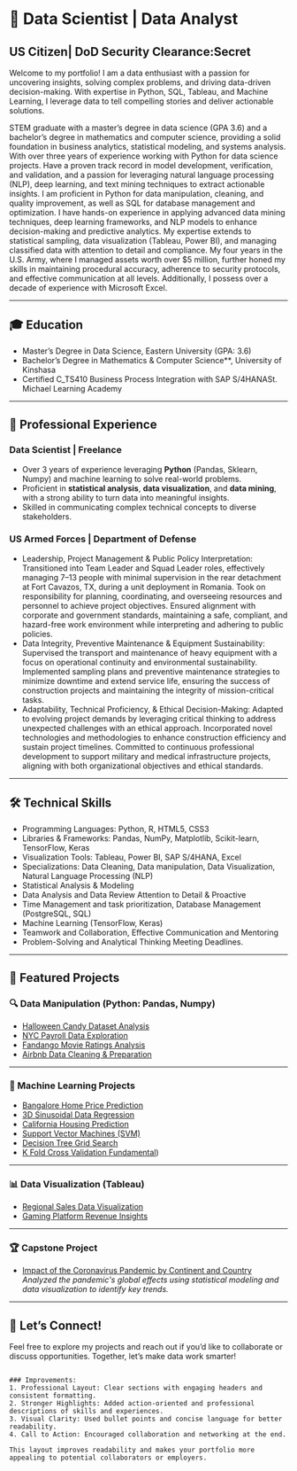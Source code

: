 
# 🎯 Data Scientist | Data Analyst 
## US Citizen| DoD Security Clearance:Secret  

Welcome to my portfolio! I am a data enthusiast with a passion for uncovering insights, solving complex problems, and driving data-driven decision-making. With expertise in Python, SQL, Tableau, and Machine Learning, I leverage data to tell compelling stories and deliver actionable solutions.

STEM graduate with a master’s degree in data science (GPA 3.6) and a bachelor’s degree in mathematics and computer science,
providing a solid foundation in business analytics, statistical modeling, and systems analysis. With over three years of experience
working with Python for data science projects. Have a proven track record in model development, verification, and validation, and a
passion for leveraging natural language processing (NLP), deep learning, and text mining techniques to extract actionable insights. I
am proficient in Python for data manipulation, cleaning, and quality improvement, as well as SQL for database management and
optimization. I have hands-on experience in applying advanced data mining techniques, deep learning frameworks, and NLP models
to enhance decision-making and predictive analytics. My expertise extends to statistical sampling, data visualization (Tableau, Power
BI), and managing classified data with attention to detail and compliance. My four years in the U.S. Army, where I managed assets
worth over $5 million, further honed my skills in maintaining procedural accuracy, adherence to security protocols, and effective
communication at all levels. Additionally, I possess over a decade of experience with Microsoft Excel.


---

## 🎓 Education
- Master’s Degree in Data Science, Eastern University (GPA: 3.6)  
- Bachelor’s Degree in Mathematics & Computer Science**, University of Kinshasa
- Certified  C_TS410 Business Process Integration with SAP S/4HANASt. Michael Learning Academy

---

## 💼 Professional Experience

### Data Scientist | Freelance 
- Over 3 years of experience leveraging **Python** (Pandas, Sklearn, Numpy) and machine learning to solve real-world problems.  
- Proficient in **statistical analysis**, **data visualization**, and **data mining**, with a strong ability to turn data into meaningful insights.  
- Skilled in communicating complex technical concepts to diverse stakeholders.  

### US Armed Forces | Department of Defense  
- Leadership, Project Management & Public Policy Interpretation: Transitioned into Team Leader and Squad Leader
roles, effectively managing 7–13 people with minimal supervision in the rear detachment at Fort Cavazos, TX, during a unit
deployment in Romania. Took on responsibility for planning, coordinating, and overseeing resources and personnel to
achieve project objectives. Ensured alignment with corporate and government standards, maintaining a safe, compliant, and
hazard-free work environment while interpreting and adhering to public policies.
- Data Integrity, Preventive Maintenance & Equipment Sustainability: Supervised the transport and maintenance of
heavy equipment with a focus on operational continuity and environmental sustainability. Implemented sampling plans and
preventive maintenance strategies to minimize downtime and extend service life, ensuring the success of construction
projects and maintaining the integrity of mission-critical tasks.
- Adaptability, Technical Proficiency, & Ethical Decision-Making: Adapted to evolving project demands by leveraging
critical thinking to address unexpected challenges with an ethical approach. Incorporated novel technologies and
methodologies to enhance construction efficiency and sustain project timelines. Committed to continuous professional
development to support military and medical infrastructure projects, aligning with both organizational objectives and ethical
standards.
---

## 🛠️ Technical Skills
- Programming Languages: Python, R, HTML5, CSS3 
- Libraries & Frameworks: Pandas, NumPy, Matplotlib, Scikit-learn, TensorFlow, Keras  
- Visualization Tools: Tableau, Power BI, SAP S/4HANA, Excel  
- Specializations: Data Cleaning, Data manipulation, Data Visualization, Natural Language Processing (NLP)
- Statistical Analysis & Modeling
- Data Analysis and Data Review Attention to Detail & Proactive
- Time Management and task prioritization, Database Management (PostgreSQL, SQL)
- Machine Learning (TensorFlow, Keras)
- Teamwork and Collaboration, Effective Communication and Mentoring
- Problem-Solving and Analytical Thinking Meeting Deadlines.

---

## 📂 Featured Projects  

### 🔍 Data Manipulation (Python: Pandas, Numpy)  
- [Halloween Candy Dataset Analysis](https://github.com/kerrylmusungu/Data-manipulation-Halloween-Candy)  
- [NYC Payroll Data Exploration](https://github.com/kerrylmusungu/Data-manipulation-NYC-Payroll)  
- [Fandango Movie Ratings Analysis](https://github.com/kerrylmusungu/Data-manipulation-Fandango-Movie-Ratings)  
- [Airbnb Data Cleaning & Preparation](https://github.com/kerrylmusungu/Data-Manipulation-Data-Cleaning-Preparation-using-Airbnb-Data)  

---

### 🧠 Machine Learning Projects  
- [Bangalore Home Price Prediction](https://github.com/kerrylmusungu/Home-Price-Prediction-Project)  
- [3D Sinusoidal Data Regression](https://github.com/kerrylmusungu/ML-Exploring-Tree-Based-Regression-Methods-for-3D-Sinusoidal-Data)  
- [California Housing Prediction](https://github.com/kerrylmusungu/California-Housing-Project)  
- [Support Vector Machines (SVM)](https://github.com/kerrylmusungu/Support-Vector-Machines)  
- [Decision Tree Grid Search](https://github.com/kerrylmusungu/Decision-Tree-Grid-Search)
- [K Fold Cross Validation Fundamental](https://github.com/kerrylmusungu/K-Fold-Cross-Validation.git))  

---

### 📊 Data Visualization (Tableau)  
- [Regional Sales Data Visualization](https://github.com/kerrylmusungu/Data-Visualization)  
- [Gaming Platform Revenue Insights](https://github.com/kerrylmusungu/Data-visualization-gaming_platform_revenue)  

---

### 🏆 Capstone Project  
- [Impact of the Coronavirus Pandemic by Continent and Country](https://github.com/kerrylmusungu/DTSC691-Capstone-Project)  
  *Analyzed the pandemic's global effects using statistical modeling and data visualization to identify key trends.*

---

## 🚀 Let’s Connect!
Feel free to explore my projects and reach out if you’d like to collaborate or discuss opportunities. Together, let’s make data work smarter!  
```

### Improvements:
1. Professional Layout: Clear sections with engaging headers and consistent formatting.
2. Stronger Highlights: Added action-oriented and professional descriptions of skills and experiences.
3. Visual Clarity: Used bullet points and concise language for better readability.
4. Call to Action: Encouraged collaboration and networking at the end.

This layout improves readability and makes your portfolio more appealing to potential collaborators or employers.
